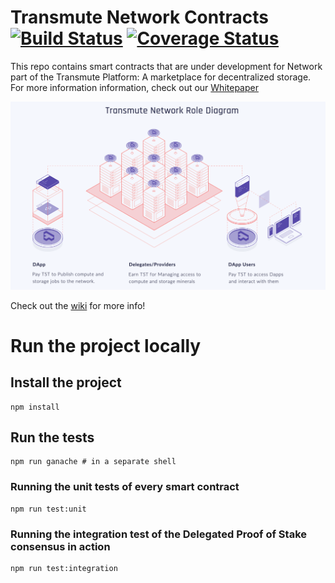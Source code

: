 # Transmute Network Contracts [![Build Status](https://travis-ci.org/transmute-industries/network-contracts.svg?branch=master)](https://travis-ci.org/transmute-industries/network-contracts) [![Coverage Status](https://coveralls.io/repos/github/transmute-industries/network-contracts/badge.svg?branch=master)](https://coveralls.io/github/transmute-industries/network-contracts?branch=master)

This repo contains smart contracts that are under development for Network part of the Transmute Platform: A marketplace for decentralized storage. For more information information, check out our [Whitepaper](https://www.transmute.industries/whitepaper.pdf)

![Transmute Network Diagram](./transmute_network_diagram.png)


Check out the [wiki](https://github.com/transmute-industries/network-contracts/wiki) for more info!


# Run the project locally

## Install the project

```
npm install
```

## Run the tests

```
npm run ganache # in a separate shell
```

### Running the unit tests of every smart contract

```
npm run test:unit
```

### Running the integration test of the Delegated Proof of Stake consensus in action

```
npm run test:integration
```
